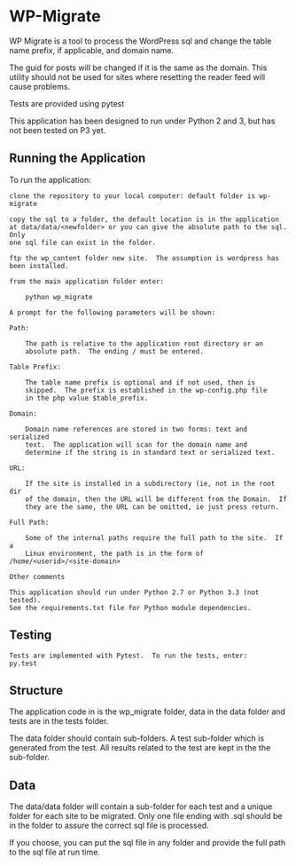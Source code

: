 # WP-Migrate #

WP Migrate is a tool to process the WordPress sql and change
the table name prefix, if applicable, and domain name.

The guid for posts will be changed if it is the same as the domain.  This utility
should not be used for sites where resetting the reader feed will cause problems.

Tests are provided using pytest

This application has been designed to run under Python 2 and 3, but has
not been tested on P3 yet.


## Running the Application ##


To run the application:

    clone the repository to your local computer: default folder is wp-migrate

    copy the sql to a folder, the default location is in the application
    at data/data/<newfolder> or you can give the absolute path to the sql.  Only
    one sql file can exist in the folder.

    ftp the wp_content folder new site.  The assumption is wordpress has been installed.

    from the main application folder enter:

        python wp_migrate

    A prompt for the following parameters will be shown:

    Path:

        The path is relative to the application root directory or an
        absolute path.  The ending / must be entered.

    Table Prefix:

        The table name prefix is optional and if not used, then is
        skipped.  The prefix is established in the wp-config.php file
        in the php value $table_prefix.

    Domain:

        Domain name references are stored in two forms: text and serialized
        text.  The application will scan for the domain name and
        determine if the string is in standard text or serialized text.

    URL:

        If the site is installed in a subdirectory (ie, not in the root dir
        of the domain, then the URL will be different from the Domain.  If
        they are the same, the URL can be omitted, ie just press return.

    Full Path:

        Some of the internal paths require the full path to the site.  If a
        Linux environment, the path is in the form of /home/<userid>/<site-domain>

    Other comments

    This application should run under Python 2.7 or Python 3.3 (not tested).
    See the requirements.txt file for Python module dependencies.

## Testing ##

    Tests are implemented with Pytest.  To run the tests, enter:
    py.test

## Structure ##

The application code in is the wp_migrate folder, data in the data folder and
tests are in the tests folder.

The data folder should contain sub-folders. A test sub-folder which is generated
from the test.  All results related to the test are kept in the
the sub-folder.


## Data ##

The data/data folder will contain a sub-folder for each test and a unique folder
for each site to be migrated.  Only one file ending with .sql should be in the
folder to assure the correct sql file is processed.

If you choose, you can put the sql file in any folder and provide the full path
to the sql file at run time.

